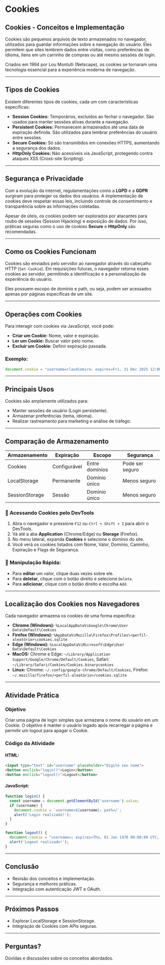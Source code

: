 #  Cookies

## Cookies - Conceitos e Implementação
Cookies são pequenos arquivos de texto armazenados no navegador, utilizados para guardar informações sobre a navegação do usuário. Eles permitem que sites lembrem dados entre visitas, como preferências de idioma, itens em um carrinho de compras ou até mesmo sessões de login.

Criados em 1994 por Lou Montulli (Netscape), os cookies se tornaram uma tecnologia essencial para a experiência moderna de navegação.

---

## Tipos de Cookies
Existem diferentes tipos de cookies, cada um com características específicas:

- **Session Cookies:** Temporários, excluídos ao fechar o navegador. São usados para manter sessões ativas durante a navegação.
- **Persistent Cookies:** Permanecem armazenados até uma data de expiração definida. São utilizados para lembrar preferências do usuário entre sessões.
- **Secure Cookies:** Só são transmitidos em conexões HTTPS, aumentando a segurança dos dados.
- **HttpOnly Cookies:** Não acessíveis via JavaScript, protegendo contra ataques XSS (Cross-site Scripting).

---

## Segurança e Privacidade
Com a evolução da internet, regulamentações como a **LGPD** e a **GDPR** surgiram para proteger os dados dos usuários. A implementação de cookies deve respeitar essas leis, incluindo controle de consentimento e transparência sobre as informações coletadas.

Apesar de úteis, os cookies podem ser explorados por atacantes para roubo de sessões (Session Hijacking) e exposição de dados. Por isso, práticas seguras como o uso de cookies **Secure** e **HttpOnly** são recomendadas.

---

## Como os Cookies Funcionam
Cookies são enviados pelo servidor ao navegador através do cabeçalho HTTP (`Set-Cookie`). Em requisições futuras, o navegador retorna esses cookies ao servidor, permitindo a identificação e a personalização da experiência do usuário.

Eles possuem escopo de domínio e path, ou seja, podem ser acessados apenas por páginas específicas de um site.

---

## Operações com Cookies
Para interagir com cookies via JavaScript, você pode:

- **Criar um Cookie:** Nome, valor e expiração.
- **Ler um Cookie:** Buscar valor pelo nome.
- **Excluir um Cookie:** Definir expiração passada.

### Exemplo:
```javascript
document.cookie = "username=claudiomiro; expires=Fri, 31 Dec 2025 12:00:00 UTC; path=/";
```

---

## Principais Usos
Cookies são amplamente utilizados para:

- Manter sessões de usuário (Login persistente).
- Armazenar preferências (tema, idioma).
- Realizar rastreamento para marketing e análise de tráfego.

---

## Comparação de Armazenamento

| Armazenamento  | Expiração    | Escopo         | Segurança       |
| -------------- | ------------ | -------------- | --------------- |
| Cookies        | Configurável | Entre domínios | Pode ser seguro |
| LocalStorage   | Permanente   | Domínio único  | Menos seguro    |
| SessionStorage | Sessão       | Domínio único  | Menos seguro    |

### 🔎 **Acessando Cookies pelo DevTools**

1. Abra o navegador e pressione `F12` ou `Ctrl + Shift + I` para abrir o DevTools.
2. Vá até a aba **Application** (Chrome/Edge) ou **Storage** (Firefox).
3. No menu lateral, expanda **Cookies** e selecione o domínio do site.
4. Você verá os cookies listados com Nome, Valor, Domínio, Caminho, Expiração e Flags de Segurança.

### 🔄 **Manipulação Rápida:**
- Para **editar** um valor, clique duas vezes sobre ele.
- Para **deletar**, clique com o botão direito e selecione `Delete`.
- Para **adicionar**, clique com o botão direito e escolha `Add`.

---

## Localização dos Cookies nos Navegadores
Cada navegador armazena os cookies de uma forma específica:

- **Chrome (Windows):** `%LocalAppData%\Google\Chrome\User Data\Default\Cookies`
- **Firefox (Windows):** `%AppData%\Mozilla\Firefox\Profiles\<perfil-aleatório>\cookies.sqlite`
- **Edge (Windows):** `%LocalAppData%\Microsoft\Edge\User Data\Default\Cookies`
- **MacOS:** Chrome e Edge: `~/Library/Application Support/Google/Chrome/Default/Cookies`, Safari: `~/Library/Safari/Cookies/Cookies.binarycookies`
- **Linux:** Chrome: `~/.config/google-chrome/Default/Cookies`, Firefox: `~/.mozilla/firefox/<perfil-aleatório>/cookies.sqlite`

---

## Atividade Prática
### Objetivo
Criar uma página de login simples que armazena o nome do usuário em um Cookie. O objetivo é manter o usuário logado após recarregar a página e permitir um logout para apagar o Cookie.

### Código da Atividade

#### HTML:
```html
<input type="text" id="username" placeholder="Digite seu nome">
<button onclick="login()">Login</button>
<button onclick="logout()">Logout</button>
```

#### JavaScript:
```javascript
function login() {
  const username = document.getElementById('username').value;
  if (username) {
    document.cookie = `username=${username}; path=/`;
    alert('Login realizado!');
  }
}

function logout() {
  document.cookie = "username=; expires=Thu, 01 Jan 1970 00:00:00 UTC; path=/";
  alert('Logout realizado!');
}
```

---

## Conclusão
- Revisão dos conceitos e implementação.
- Segurança e melhores práticas.
- Integração com autenticação JWT e OAuth.

---

## Próximos Passos
- Explorar LocalStorage e SessionStorage.
- Integração de Cookies com APIs seguras.

---

## Perguntas?
Dúvidas e discussões sobre os conceitos abordados.

